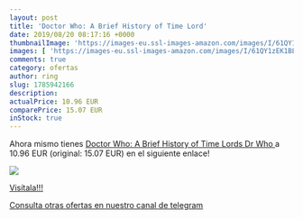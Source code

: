 ```yaml
---
layout: post
title: 'Doctor Who: A Brief History of Time Lord'
date: 2019/08/20 08:17:16 +0000
thumbnailImage: 'https://images-eu.ssl-images-amazon.com/images/I/61QY1zEK1BL._SL200_.jpg'
images: [ 'https://images-eu.ssl-images-amazon.com/images/I/61QY1zEK1BL._SL200_.jpg' ]
comments: true
category: ofertas
author: ring
slug: 1785942166
description:
actualPrice: 10.96 EUR
comparePrice: 15.07 EUR
inStock: true
---
```


Ahora mismo tienes [Doctor Who: A Brief History of Time Lords  Dr Who ](https://www.amazon.com/dp/1785942166/?tag=redken08-20) a 10.96 EUR (original: 15.07 EUR) en el siguiente enlace!

[![](https://images-eu.ssl-images-amazon.com/images/I/61QY1zEK1BL._SL200_.jpg)](https://www.amazon.com/dp/1785942166/?tag=redken08-20)

[Visítala!!!](https://www.amazon.com/dp/1785942166/?tag=redken08-20)

[Consulta otras ofertas en nuestro canal de telegram](https://t.me/s/ofertas25)
